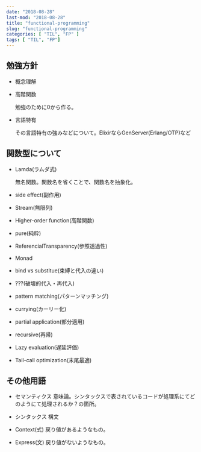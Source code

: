 ```yaml
---
date: "2018-08-28"
last-mod: "2018-08-28"
title: "functional-programming"
slug: "functional-programming"
categories: [ "TIL", "FP" ]
tags: [ "TIL", "FP"]
---
```


## 勉強方針

- 概念理解
- 高階関数
  
  勉強のために0から作る。

- 言語特有
  
  その言語特有の強みなどについて。ElixirならGenServer(Erlang/OTP)など  

## 関数型について

- Lamda(ラムダ式)

  無名関数。関数名を省くことで、関数名を抽象化。

- side effect(副作用)
- Stream(無限列)
- Higher-order function(高階関数)
- pure(純粋)
- ReferencialTransparency(参照透過性)
- Monad
- bind vs substitue(束縛と代入の違い)
- ???(破壊的代入・再代入)
- pattern matching(パターンマッチング)
- currying(カーリー化)
- partial application(部分適用)
- recursive(再帰)
- Lazy evaluation(遅延評価)
- Tail-call optimization(末尾最適)

## その他用語

- セマンティクス
  意味論。シンタックスで表されているコードが処理系にてどのようにて処理されるか？の箇所。

- シンタックス
  構文

- Context(式)
  戻り値があるようなもの。

- Express(文)
  戻り値がないようなもの。
 
  
